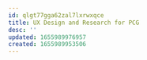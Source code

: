 ```yaml
---
id: qlgt77gga62zal7lxrwxqce
title: UX Design and Research for PCG 
desc: ''
updated: 1655989976957
created: 1655989953506
---
```


